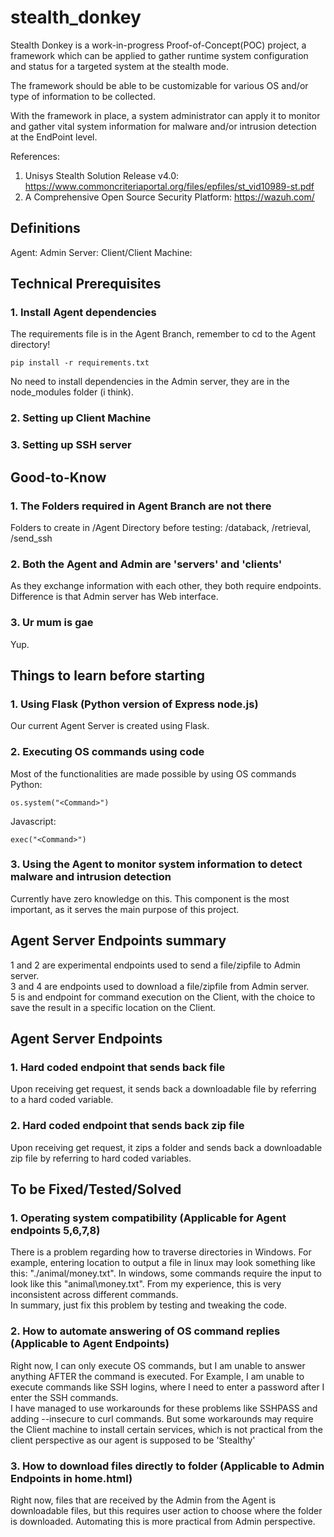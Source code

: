 # stealth_donkey
Stealth Donkey is a work-in-progress Proof-of-Concept(POC) project, a framework which can be applied to gather runtime system configuration and status for a targeted system at the stealth mode.

The framework should be able to be customizable for various OS and/or type of information to be collected. 

With the framework in place, a system administrator can apply it to monitor and gather vital system information for malware and/or intrusion detection at the EndPoint level. 

References:
1.	Unisys Stealth Solution Release v4.0: https://www.commoncriteriaportal.org/files/epfiles/st_vid10989-st.pdf
2.	A Comprehensive Open Source Security Platform: https://wazuh.com/

## Definitions
Agent:
Admin Server:
Client/Client Machine:

## Technical Prerequisites
### 1. Install Agent dependencies <br />
The requirements file is in the Agent Branch, remember to cd to the Agent directory!
```
pip install -r requirements.txt
```
No need to install dependencies in the Admin server, they are in the node_modules folder (i think).
### 2. Setting up Client Machine

### 3. Setting up SSH server

## Good-to-Know 
### 1. The Folders required in Agent Branch are not there
Folders to create in /Agent Directory before testing: /databack, /retrieval, /send_ssh
### 2. Both the Agent and Admin are 'servers' and 'clients'
As they exchange information with each other, they both require endpoints. Difference is that Admin server has Web interface.
### 3. Ur mum is gae
Yup.

## Things to learn before starting
### 1. Using Flask (Python version of Express node.js)
Our current Agent Server is created using Flask.
### 2. Executing OS commands using code
Most of the functionalities are made possible by using OS commands <br />
Python:
```
os.system("<Command>")
```
Javascript:
```
exec("<Command>")
```
### 3. Using the Agent to monitor system information to detect malware and intrusion detection
Currently have zero knowledge on this. This component is the most important, as it serves the main purpose of this project.

## Agent Server Endpoints summary
1 and 2 are experimental endpoints used to send a file/zipfile to Admin server. <br />
3 and 4 are endpoints used to download a file/zipfile from Admin server. <br />
5 is and endpoint for command execution on the Client, with the choice to save the result in a specific location on the Client. <br />
  
## Agent Server Endpoints 
### 1. Hard coded endpoint that sends back file
Upon receiving get request, it sends back a downloadable file by referring to a hard coded variable.
### 2. Hard coded endpoint that sends back zip file
Upon receiving get request, it zips a folder and sends back a downloadable zip file by referring to hard coded variables.
  
## To be Fixed/Tested/Solved
### 1. Operating system compatibility (Applicable for Agent endpoints 5,6,7,8)
There is a problem regarding how to traverse directories in Windows. For example, entering location to output a file in linux may look something like this: "./animal/money.txt". In windows, some commands require the input to look like this "animal\money.txt". From my experience, this is very inconsistent across different commands. <br />
In summary, just fix this problem by testing and tweaking the code.
### 2. How to automate answering of OS command replies (Applicable to Agent Endpoints)
Right now, I can only execute OS commands, but I am unable to answer anything AFTER the command is executed. For Example, I am unable to execute commands like SSH logins, where I need to enter a password after I enter the SSH commands.<br />
I have managed to use workarounds for these problems like SSHPASS and adding --insecure to curl commands. But some workarounds may require the Client machine to install certain services, which is not practical from the client perspective as our agent is supposed to be 'Stealthy'
### 3. How to download files directly to folder (Applicable to Admin Endpoints in home.html)
Right now, files that are received by the Admin from the Agent is downloadable files, but this requires user action to choose where the folder is downloaded. Automating this is more practical from Admin perspective.



